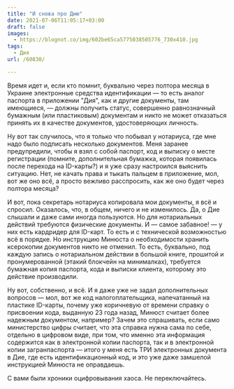 ```yaml
---
title: "И снова про Дию"
date: 2021-07-06T11:05:17+03:00
draft: false
images:
  - https://blognot.co/img/602be65ca5775038505776_730x410.jpg
tags:
  - Дия
url: /60830/

---
```

Время идет и, если кто помнит, буквально через полтора месяца в Украине электронные средства идентификации — то есть аналог паспорта в приложении "Дия", как и другие документы, там имеющиеся, — должны получить статус, совершенно равнозначный бумажным (или пластиковым) документам и никто не может отказаться принять их в качестве документов, удостоверяющих личность.

Ну вот так случилось, что я только что побывал у нотариуса, где мне надо было подписать несколько документов. Меня заранее предупредили, чтобы я взял с собой паспорт, код и выписку о месте регистрации (помните, дополнительная бумажка, которая появилась после перехода на ID-карты?) и я уже сразу настроился выяснить ситуацию. Нет, не качать права и тыкать пальцем в приложение, мол, вот же оно всё, а просто вежливо расспросить, как же оно будет через полтора месяца?

И вот, пока секретарь нотариуса копировала мои документы, я всё и спросил. Оказалось, что, в общем, ничего и не изменилось. Да, о Дие слышали и даже сами иногда пользуются. Но для нотариальных действий требуются физические документы. И — самое забавное! — у них есть кардридер для ID-карт. То есть и с технической возможностью всё в порядке. Но инструкцию Минюста о необходимости хранить ксерокопии документов никто не отменил. То есть, буквально, под каждую запись о нотариальном действии в большой книге, прошитой и пронумерованной (этакий блокчейн на минималках), требуется бумажная копия паспорта, кода и выписки клиента, которому это действие производили.

Ну вот, собственно, и всё. И я даже уже не задал дополнительных вопросов — мол, вот же код налогоплательщика, напечатанный на пластике ID-карты, почему уже коричневую от времени справку о присвоении кода, выданную 23 года назад, Минюст считает более надежным документом, например? Зачем это спрашивать, если само министерство цифры считает, что эта справка нужна сама по себе, отдельно в цифровом виде, при том, что именно эта информация содержится как в электронной копии паспорта, так и в электронной копии загранпаспорта — итого у меня есть ТРИ электронных документа в Дие, где есть идентификационный код, и это уже даже замшелой инструкцией Минюста не оправдаешь.

С вами были хроники оцифровывания хаоса. Не переключайтесь.
